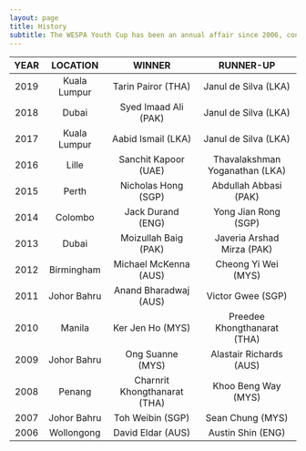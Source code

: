 ```yaml
---
layout: page
title: History
subtitle: The WESPA Youth Cup has been an annual affair since 2006, contested by the best U18 players from around the world.
---
```


| __YEAR__                    | __LOCATION__   | __WINNER__           | __RUNNER-UP__ |
|:------------------------:|:-------------:|:----------------------------:|:----------------------------:|
| 2019 	| Kuala Lumpur  	| Tarin Pairor (THA) 	| Janul de Silva (LKA)
| 2018  | Dubai      	| Syed Imaad Ali (PAK) | Janul de Silva (LKA) |
| 2017  | Kuala Lumpur   	| Aabid Ismail (LKA) | Janul de Silva (LKA) |
| 2016  | Lille       	| Sanchit Kapoor (UAE) | Thavalakshman Yoganathan (LKA) |
| 2015  | Perth       	| Nicholas Hong (SGP) | Abdullah Abbasi (PAK) |
| 2014  | Colombo      | Jack Durand (ENG) | Yong Jian Rong (SGP) |
| 2013  | Dubai    	| Moizullah Baig (PAK) | Javeria Arshad Mirza (PAK) |
| 2012  | Birmingham    	| Michael McKenna (AUS) | Cheong Yi Wei (MYS) |
| 2011  | Johor Bahru     	| Anand Bharadwaj (AUS) | Victor Gwee (SGP) |
| 2010  | Manila   	| Ker Jen Ho (MYS) | Preedee Khongthanarat (THA) |
| 2009  | Johor Bahru  | Ong Suanne (MYS) | Alastair Richards (AUS) |
| 2008  | Penang   	| Charnrit Khongthanarat (THA) | Khoo Beng Way (MYS) |
| 2007  | Johor Bahru    	| Toh Weibin (SGP) | Sean Chung (MYS) |
| 2006  | Wollongong         	| David Eldar (AUS) | Austin Shin (ENG) |
